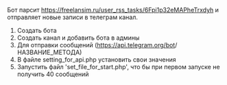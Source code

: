Бот парсит https://freelansim.ru/user_rss_tasks/6Fpi1p32eMAPheTrxdyh и отправляет новые записи в телеграм канал.

1. Создать бота
2. Создать канал и добавить бота в админы
3. Для отправки сообщений (https://api.telegram.org/bot<token>/НАЗВАНИЕ_МЕТОДА)
4. В файле setting_for_api.php установить свои значения
5. Запустить файл 'set_file_for_start.php', что бы при первом запуске не получить 40 сообщений
 
